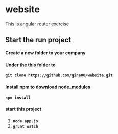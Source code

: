 # website
This is angular router exercise

## Start the run project
#### Create a new folder to your company
#### Under the this folder to 
**`git clone https://github.com/gina00/website.git`**
#### Install npm to download node_modules 
**`npm install`**
#### start this project
1. **`node app.js`**
2. **`grunt watch`**

